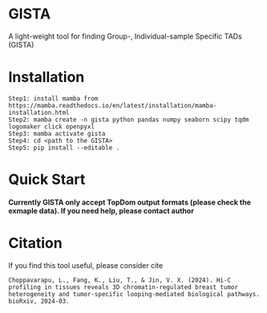 # GISTA
A light-weight tool for finding Group-, Individual-sample Specific TADs (GISTA)

# Installation
```
Step1: install mamba from https://mamba.readthedocs.io/en/latest/installation/mamba-installation.html
Step2: mamba create -n gista python pandas numpy seaborn scipy tqdm logomaker click openpyxl
Step3: mamba activate gista
Step4: cd <path to the GISTA>
Step5: pip install --editable .
```

# Quick Start
#### Currently GISTA only accept TopDom output formats (please check the exmaple data). If you need help, please contact author

# Citation
If you find this tool useful, please consider cite
```
Choppavarapu, L., Fang, K., Liu, T., & Jin, V. X. (2024). Hi-C profiling in tissues reveals 3D chromatin-regulated breast tumor heterogeneity and tumor-specific looping-mediated biological pathways. bioRxiv, 2024-03.
```
